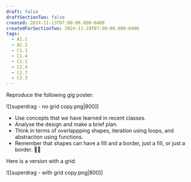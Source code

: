```yaml
---
draft: false
draftSectionTwo: false
created: 2024-11-13T07:00:00.000-0400
createdForSectionTwo: 2024-11-19T07:00:00.000-0400
tags:
  - A1.1
  - A1.2
  - C1.1
  - C1.4
  - C2.1
  - C2.4
  - C2.7
  - C3.3
---
```


Reproduce the following gig poster:

![[superdrag - no grid copy.png|800]]

- Use concepts that we have learned in recent classes.
- Analyse the design and make a brief plan.
- Think in terms of overlappping shapes, iteration using loops, and abstraction using functions.
- Remember that shapes can have a fill and a border, just a fill, or just a border. 👍🏼

Here is a version with a grid:

![[superdrag - with grid copy.png|800]]
